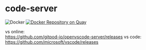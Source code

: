 # code-server
![Docker](https://github.com/suisrc/docker-code-server/workflows/Docker/badge.svg?branch=v1.65.2)
[![Docker Repository on Quay](https://quay.io/repository/suisrc/vscode/status "Docker Repository on Quay")](https://quay.io/repository/suisrc/vscode)
  
vs online:  
https://github.com/gitpod-io/openvscode-server/releases
vs code:  
https://github.com/microsoft/vscode/releases
